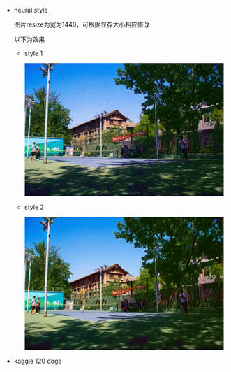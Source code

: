 - neural style

  图片resize为宽为1440，可根据显存大小相应修改

  以下为效果

  - style 1

    ![](out_style1.png)
  - style 2

    ![](out_style2.png)

- kaggle 120 dogs

